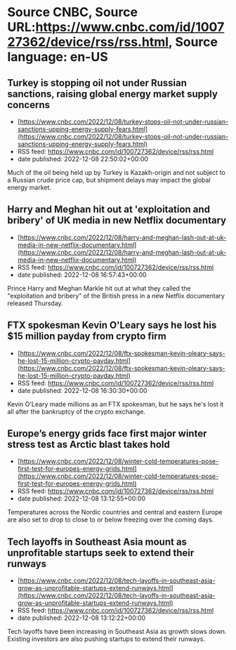 # Source CNBC, Source URL:https://www.cnbc.com/id/100727362/device/rss/rss.html, Source language: en-US

## Turkey is stopping oil not under Russian sanctions, raising global energy market supply concerns
 - [https://www.cnbc.com/2022/12/08/turkey-stops-oil-not-under-russian-sanctions-upping-energy-supply-fears.html](https://www.cnbc.com/2022/12/08/turkey-stops-oil-not-under-russian-sanctions-upping-energy-supply-fears.html)
 - RSS feed: https://www.cnbc.com/id/100727362/device/rss/rss.html
 - date published: 2022-12-08 22:50:02+00:00

Much of the oil being held up by Turkey is Kazakh-origin and not subject to a Russian crude price cap, but shipment delays may impact the global energy market.

## Harry and Meghan hit out at 'exploitation and bribery' of UK media in new Netflix documentary
 - [https://www.cnbc.com/2022/12/08/harry-and-meghan-lash-out-at-uk-media-in-new-netflix-documentary.html](https://www.cnbc.com/2022/12/08/harry-and-meghan-lash-out-at-uk-media-in-new-netflix-documentary.html)
 - RSS feed: https://www.cnbc.com/id/100727362/device/rss/rss.html
 - date published: 2022-12-08 16:57:43+00:00

Prince Harry and Meghan Markle hit out at what they called the "exploitation and bribery" of the British press in a new Netflix documentary released Thursday.

## FTX spokesman Kevin O'Leary says he lost his $15 million payday from crypto firm
 - [https://www.cnbc.com/2022/12/08/ftx-spokesman-kevin-oleary-says-he-lost-15-million-crypto-payday.html](https://www.cnbc.com/2022/12/08/ftx-spokesman-kevin-oleary-says-he-lost-15-million-crypto-payday.html)
 - RSS feed: https://www.cnbc.com/id/100727362/device/rss/rss.html
 - date published: 2022-12-08 16:30:30+00:00

Kevin O'Leary made millions as an FTX spokesman, but he says he's lost it all after the bankruptcy of the crypto exchange.

## Europe’s energy grids face first major winter stress test as Arctic blast takes hold
 - [https://www.cnbc.com/2022/12/08/winter-cold-temperatures-pose-first-test-for-europes-energy-grids.html](https://www.cnbc.com/2022/12/08/winter-cold-temperatures-pose-first-test-for-europes-energy-grids.html)
 - RSS feed: https://www.cnbc.com/id/100727362/device/rss/rss.html
 - date published: 2022-12-08 13:12:55+00:00

Temperatures across the Nordic countries and central and eastern Europe are also set to drop to close to or below freezing over the coming days.

## Tech layoffs in Southeast Asia mount as unprofitable startups seek to extend their runways
 - [https://www.cnbc.com/2022/12/08/tech-layoffs-in-southeast-asia-grow-as-unprofitable-startups-extend-runways.html](https://www.cnbc.com/2022/12/08/tech-layoffs-in-southeast-asia-grow-as-unprofitable-startups-extend-runways.html)
 - RSS feed: https://www.cnbc.com/id/100727362/device/rss/rss.html
 - date published: 2022-12-08 13:12:22+00:00

Tech layoffs have been increasing in Southeast Asia as growth slows down. Existing investors are also pushing startups to extend their runways.
